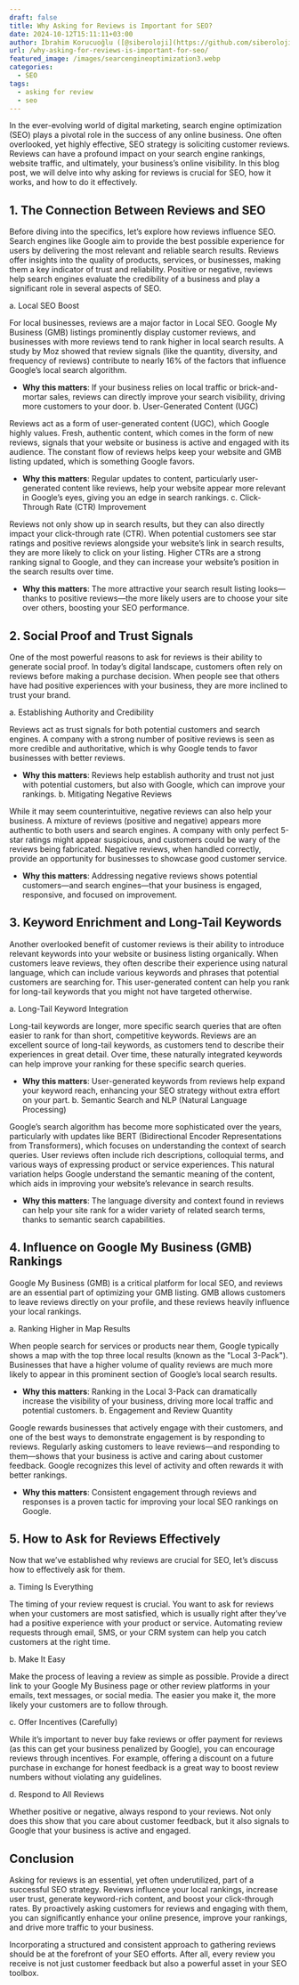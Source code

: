 ```yaml
---
draft: false
title: Why Asking for Reviews is Important for SEO?
date: 2024-10-12T15:11:11+03:00
author: İbrahim Korucuoğlu ([@siberoloji](https://github.com/siberoloji))
url: /why-asking-for-reviews-is-important-for-seo/
featured_image: /images/searcengineoptimization3.webp
categories:
  - SEO
tags:
  - asking for review
  - seo
---
```

In the ever-evolving world of digital marketing, search engine optimization (SEO) plays a pivotal role in the success of any online business. One often overlooked, yet highly effective, SEO strategy is soliciting customer reviews. Reviews can have a profound impact on your search engine rankings, website traffic, and ultimately, your business’s online visibility. In this blog post, we will delve into why asking for reviews is crucial for SEO, how it works, and how to do it effectively.

## 1. The Connection Between Reviews and SEO

Before diving into the specifics, let’s explore how reviews influence SEO. Search engines like Google aim to provide the best possible experience for users by delivering the most relevant and reliable search results. Reviews offer insights into the quality of products, services, or businesses, making them a key indicator of trust and reliability. Positive or negative, reviews help search engines evaluate the credibility of a business and play a significant role in several aspects of SEO.

a. Local SEO Boost

For local businesses, reviews are a major factor in Local SEO. Google My Business (GMB) listings prominently display customer reviews, and businesses with more reviews tend to rank higher in local search results. A study by Moz showed that review signals (like the quantity, diversity, and frequency of reviews) contribute to nearly 16% of the factors that influence Google’s local search algorithm.
* **Why this matters**: If your business relies on local traffic or brick-and-mortar sales, reviews can directly improve your search visibility, driving more customers to your door.
b. User-Generated Content (UGC)

Reviews act as a form of user-generated content (UGC), which Google highly values. Fresh, authentic content, which comes in the form of new reviews, signals that your website or business is active and engaged with its audience. The constant flow of reviews helps keep your website and GMB listing updated, which is something Google favors.
* **Why this matters**: Regular updates to content, particularly user-generated content like reviews, help your website appear more relevant in Google’s eyes, giving you an edge in search rankings.
c. Click-Through Rate (CTR) Improvement

Reviews not only show up in search results, but they can also directly impact your click-through rate (CTR). When potential customers see star ratings and positive reviews alongside your website’s link in search results, they are more likely to click on your listing. Higher CTRs are a strong ranking signal to Google, and they can increase your website’s position in the search results over time.
* **Why this matters**: The more attractive your search result listing looks—thanks to positive reviews—the more likely users are to choose your site over others, boosting your SEO performance.
## 2. Social Proof and Trust Signals

One of the most powerful reasons to ask for reviews is their ability to generate social proof. In today’s digital landscape, customers often rely on reviews before making a purchase decision. When people see that others have had positive experiences with your business, they are more inclined to trust your brand.

a. Establishing Authority and Credibility

Reviews act as trust signals for both potential customers and search engines. A company with a strong number of positive reviews is seen as more credible and authoritative, which is why Google tends to favor businesses with better reviews.
* **Why this matters**: Reviews help establish authority and trust not just with potential customers, but also with Google, which can improve your rankings.
b. Mitigating Negative Reviews

While it may seem counterintuitive, negative reviews can also help your business. A mixture of reviews (positive and negative) appears more authentic to both users and search engines. A company with only perfect 5-star ratings might appear suspicious, and customers could be wary of the reviews being fabricated. Negative reviews, when handled correctly, provide an opportunity for businesses to showcase good customer service.
* **Why this matters**: Addressing negative reviews shows potential customers—and search engines—that your business is engaged, responsive, and focused on improvement.
## 3. Keyword Enrichment and Long-Tail Keywords

Another overlooked benefit of customer reviews is their ability to introduce relevant keywords into your website or business listing organically. When customers leave reviews, they often describe their experience using natural language, which can include various keywords and phrases that potential customers are searching for. This user-generated content can help you rank for long-tail keywords that you might not have targeted otherwise.

a. Long-Tail Keyword Integration

Long-tail keywords are longer, more specific search queries that are often easier to rank for than short, competitive keywords. Reviews are an excellent source of long-tail keywords, as customers tend to describe their experiences in great detail. Over time, these naturally integrated keywords can help improve your ranking for these specific search queries.
* **Why this matters**: User-generated keywords from reviews help expand your keyword reach, enhancing your SEO strategy without extra effort on your part.
b. Semantic Search and NLP (Natural Language Processing)

Google’s search algorithm has become more sophisticated over the years, particularly with updates like BERT (Bidirectional Encoder Representations from Transformers), which focuses on understanding the context of search queries. User reviews often include rich descriptions, colloquial terms, and various ways of expressing product or service experiences. This natural variation helps Google understand the semantic meaning of the content, which aids in improving your website’s relevance in search results.
* **Why this matters**: The language diversity and context found in reviews can help your site rank for a wider variety of related search terms, thanks to semantic search capabilities.
## 4. Influence on Google My Business (GMB) Rankings

Google My Business (GMB) is a critical platform for local SEO, and reviews are an essential part of optimizing your GMB listing. GMB allows customers to leave reviews directly on your profile, and these reviews heavily influence your local rankings.

a. Ranking Higher in Map Results

When people search for services or products near them, Google typically shows a map with the top three local results (known as the "Local 3-Pack"). Businesses that have a higher volume of quality reviews are much more likely to appear in this prominent section of Google’s local search results.
* **Why this matters**: Ranking in the Local 3-Pack can dramatically increase the visibility of your business, driving more local traffic and potential customers.
b. Engagement and Review Quantity

Google rewards businesses that actively engage with their customers, and one of the best ways to demonstrate engagement is by responding to reviews. Regularly asking customers to leave reviews—and responding to them—shows that your business is active and caring about customer feedback. Google recognizes this level of activity and often rewards it with better rankings.
* **Why this matters**: Consistent engagement through reviews and responses is a proven tactic for improving your local SEO rankings on Google.
## 5. How to Ask for Reviews Effectively

Now that we’ve established why reviews are crucial for SEO, let’s discuss how to effectively ask for them.

a. Timing Is Everything

The timing of your review request is crucial. You want to ask for reviews when your customers are most satisfied, which is usually right after they’ve had a positive experience with your product or service. Automating review requests through email, SMS, or your CRM system can help you catch customers at the right time.

b. Make It Easy

Make the process of leaving a review as simple as possible. Provide a direct link to your Google My Business page or other review platforms in your emails, text messages, or social media. The easier you make it, the more likely your customers are to follow through.

c. Offer Incentives (Carefully)

While it’s important to never buy fake reviews or offer payment for reviews (as this can get your business penalized by Google), you can encourage reviews through incentives. For example, offering a discount on a future purchase in exchange for honest feedback is a great way to boost review numbers without violating any guidelines.

d. Respond to All Reviews

Whether positive or negative, always respond to your reviews. Not only does this show that you care about customer feedback, but it also signals to Google that your business is active and engaged.

## Conclusion

Asking for reviews is an essential, yet often underutilized, part of a successful SEO strategy. Reviews influence your local rankings, increase user trust, generate keyword-rich content, and boost your click-through rates. By proactively asking customers for reviews and engaging with them, you can significantly enhance your online presence, improve your rankings, and drive more traffic to your business.

Incorporating a structured and consistent approach to gathering reviews should be at the forefront of your SEO efforts. After all, every review you receive is not just customer feedback but also a powerful asset in your SEO toolbox.
